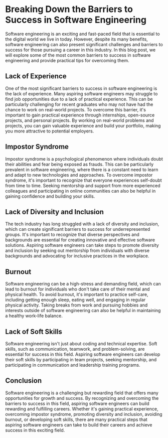 # Breaking Down the Barriers to Success in Software Engineering

Software engineering is an exciting and fast-paced field that is essential to the digital world we live in today. However, despite its many benefits, software engineering can also present significant challenges and barriers to success for those pursuing a career in this industry. In this blog post, we will explore some of the most common barriers to success in software engineering and provide practical tips for overcoming them.

## Lack of Experience

One of the most significant barriers to success in software engineering is the lack of experience. Many aspiring software engineers may struggle to find job opportunities due to a lack of practical experience. This can be particularly challenging for recent graduates who may not have had the chance to work on real-world projects. To overcome this barrier, it's important to gain practical experience through internships, open-source projects, and personal projects. By working on real-world problems and projects, you can gain valuable experience and build your portfolio, making you more attractive to potential employers.

## Impostor Syndrome

Impostor syndrome is a psychological phenomenon where individuals doubt their abilities and fear being exposed as frauds. This can be particularly prevalent in software engineering, where there is a constant need to learn and adapt to new technologies and approaches. To overcome impostor syndrome, it's important to recognize that everyone experiences self-doubt from time to time. Seeking mentorship and support from more experienced colleagues and participating in online communities can also be helpful in gaining confidence and building your skills.

## Lack of Diversity and Inclusion

The tech industry has long struggled with a lack of diversity and inclusion, which can create significant barriers to success for underrepresented groups. It's important to recognize that diverse perspectives and backgrounds are essential for creating innovative and effective software solutions. Aspiring software engineers can take steps to promote diversity and inclusion by seeking out mentorship from individuals with diverse backgrounds and advocating for inclusive practices in the workplace.

## Burnout

Software engineering can be a high-stress and demanding field, which can lead to burnout for individuals who don't take care of their mental and physical health. To avoid burnout, it's important to practice self-care, including getting enough sleep, eating well, and engaging in regular physical activity. Taking breaks from work and pursuing hobbies and interests outside of software engineering can also be helpful in maintaining a healthy work-life balance.

## Lack of Soft Skills

Software engineering isn't just about coding and technical expertise. Soft skills, such as communication, teamwork, and problem-solving, are essential for success in this field. Aspiring software engineers can develop their soft skills by participating in team projects, seeking mentorship, and participating in communication and leadership training programs.

## Conclusion

Software engineering is a challenging but rewarding field that offers many opportunities for growth and success. By recognizing and overcoming the barriers to success in this field, aspiring software engineers can build rewarding and fulfilling careers. Whether it's gaining practical experience, overcoming impostor syndrome, promoting diversity and inclusion, avoiding burnout, or developing soft skills, there are many practical steps that aspiring software engineers can take to build their careers and achieve success in this exciting field.
